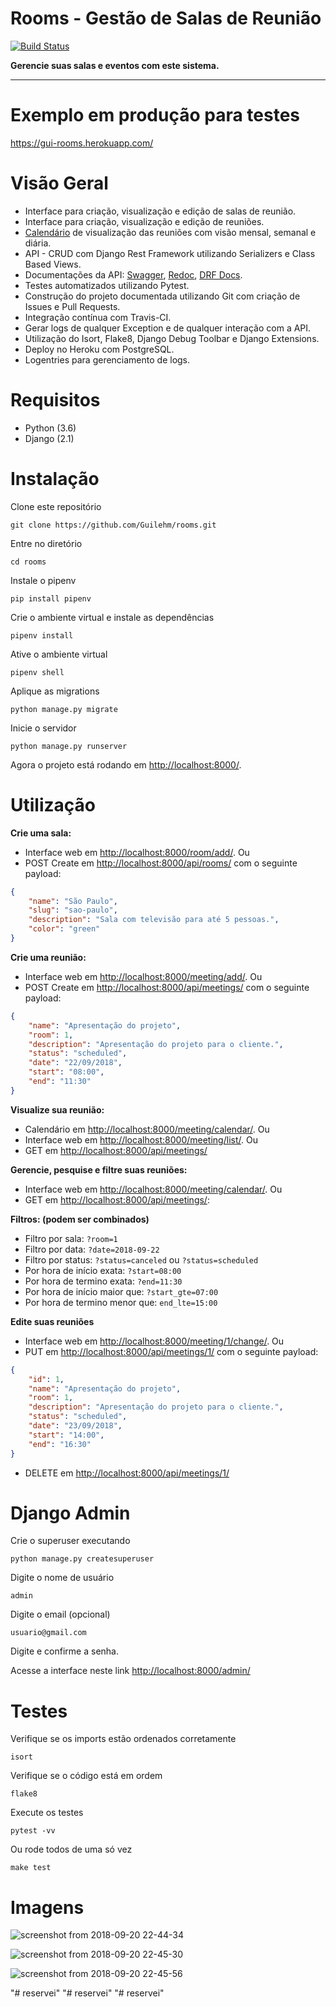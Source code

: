 # Rooms - Gestão de Salas de Reunião
[![Build Status](https://travis-ci.com/Guilehm/rooms.svg?branch=master)](https://travis-ci.com/Guilehm/rooms)

**Gerencie suas salas e eventos com este sistema.**

---
# Exemplo em produção para testes
https://gui-rooms.herokuapp.com/


# Visão Geral

* Interface para criação, visualização e edição de salas de reunião.
* Interface para criação, visualização e edição de reuniões.
* [Calendário](https://gui-rooms.herokuapp.com/meeting/calendar/) de visualização das reuniões com visão mensal, semanal e diária.
* API - CRUD com Django Rest Framework utilizando Serializers e Class Based Views.
* Documentações da API: [Swagger](https://gui-rooms.herokuapp.com/swagger/), [Redoc](https://gui-rooms.herokuapp.com/redoc/), [DRF Docs](https://gui-rooms.herokuapp.com/docs/).
* Testes automatizados utilizando Pytest.
* Construção do projeto documentada utilizando Git com criação de Issues e Pull Requests.
* Integração contínua com Travis-CI.
* Gerar logs de qualquer Exception e de qualquer interação com a API.
* Utilização do Isort, Flake8, Django Debug Toolbar e Django Extensions.
* Deploy no Heroku com PostgreSQL. 
* Logentries para gerenciamento de logs.

# Requisitos

* Python (3.6)
* Django (2.1)

# Instalação

Clone este repositório

    git clone https://github.com/Guilehm/rooms.git

Entre no diretório

    cd rooms
    
Instale o pipenv

    pip install pipenv
    
Crie o ambiente virtual e instale as dependências

    pipenv install
    
Ative o ambiente virtual 

    pipenv shell

Aplique as migrations

    python manage.py migrate

Inicie o servidor

    python manage.py runserver

Agora o projeto está rodando em [http://localhost:8000/](http://localhost:8000/).

# Utilização

**Crie uma sala:**
- Interface web em [http://localhost:8000/room/add/](http://localhost:8000/room/add/). Ou
- POST Create em [http://localhost:8000/api/rooms/](http://localhost:8000/api/rooms/) com o seguinte payload:
```json
{
    "name": "São Paulo",
    "slug": "sao-paulo",
    "description": "Sala com televisão para até 5 pessoas.",
    "color": "green"
}
```

**Crie uma reunião:**
- Interface web em [http://localhost:8000/meeting/add/](http://localhost:8000/meeting/add/). Ou
- POST Create em [http://localhost:8000/api/meetings/](http://localhost:8000/api/meetings/) com o seguinte payload:
```json
{
    "name": "Apresentação do projeto",
    "room": 1,
    "description": "Apresentação do projeto para o cliente.",
    "status": "scheduled",
    "date": "22/09/2018",
    "start": "08:00",
    "end": "11:30"
}
```

**Visualize sua reunião:**
- Calendário em [http://localhost:8000/meeting/calendar/](http://localhost:8000/meeting/calendar/). Ou
- Interface web em [http://localhost:8000/meeting/list/](http://localhost:8000/meeting/list/). Ou
- GET em [http://localhost:8000/api/meetings/](http://localhost:8000/api/meetings/) 

**Gerencie, pesquise e filtre suas reuniões:**
- Interface web em [http://localhost:8000/meeting/calendar/](http://localhost:8000/meeting/calendar/). Ou
- GET em [http://localhost:8000/api/meetings/](http://localhost:8000/api/meetings/):

**Filtros: (podem ser combinados)**
- Filtro por sala: `?room=1`
- Filtro por data: `?date=2018-09-22`
- Filtro por status: `?status=canceled` ou `?status=scheduled`
- Por hora de início exata: `?start=08:00`
- Por hora de termino exata: `?end=11:30`
- Por hora de início maior que: `?start_gte=07:00`
- Por hora de termino menor que: `end_lte=15:00`

**Edite suas reuniões**
- Interface web em [http://localhost:8000/meeting/1/change/](http://localhost:8000/meeting/1/change/). Ou
- PUT em [http://localhost:8000/api/meetings/1/](http://localhost:8000/api/meetings/1/) com o seguinte payload:
```json
{
    "id": 1,
    "name": "Apresentação do projeto",
    "room": 1,
    "description": "Apresentação do projeto para o cliente.",
    "status": "scheduled",
    "date": "23/09/2018",
    "start": "14:00",
    "end": "16:30"
}
```
- DELETE em [http://localhost:8000/api/meetings/1/](http://localhost:8000/api/meetings/1/)

# Django Admin
Crie o superuser executando

    python manage.py createsuperuser
    
Digite o nome de usuário

    admin
    
Digite o email (opcional)

    usuario@gmail.com
    
Digite e confirme a senha.

Acesse a interface neste link [http://localhost:8000/admin/](http://localhost:8000/admin/)

# Testes

Verifique se os imports estão ordenados corretamente

    isort
    
Verifique se o código está em ordem

    flake8

Execute os testes

    pytest -vv
    
Ou rode todos de uma só vez

    make test
    
# Imagens

![screenshot from 2018-09-20 22-44-34](https://user-images.githubusercontent.com/33688752/45855562-16e0b700-bd27-11e8-9182-135164d78f46.png)

![screenshot from 2018-09-20 22-45-30](https://user-images.githubusercontent.com/33688752/45855574-24963c80-bd27-11e8-95ee-8fa2e9a7789a.png)


![screenshot from 2018-09-20 22-45-56](https://user-images.githubusercontent.com/33688752/45855579-3081fe80-bd27-11e8-9893-f71b1c80b479.png)


"# reservei" 
"# reservei" 
"# reservei" 
